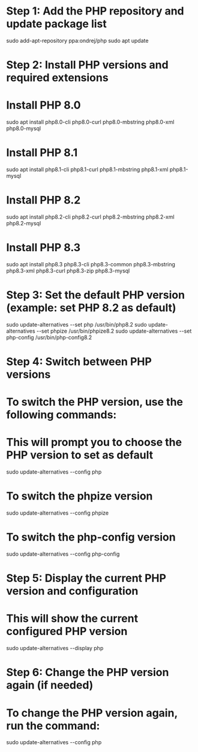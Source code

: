 # Step 1: Add the PHP repository and update package list
sudo add-apt-repository ppa:ondrej/php
sudo apt update

# Step 2: Install PHP versions and required extensions
# Install PHP 8.0
sudo apt install php8.0-cli php8.0-curl php8.0-mbstring php8.0-xml php8.0-mysql

# Install PHP 8.1
sudo apt install php8.1-cli php8.1-curl php8.1-mbstring php8.1-xml php8.1-mysql

# Install PHP 8.2
sudo apt install php8.2-cli php8.2-curl php8.2-mbstring php8.2-xml php8.2-mysql

# Install PHP 8.3
sudo apt install php8.3 php8.3-cli php8.3-common php8.3-mbstring php8.3-xml php8.3-curl php8.3-zip php8.3-mysql

# Step 3: Set the default PHP version (example: set PHP 8.2 as default)
sudo update-alternatives --set php /usr/bin/php8.2
sudo update-alternatives --set phpize /usr/bin/phpize8.2
sudo update-alternatives --set php-config /usr/bin/php-config8.2

# Step 4: Switch between PHP versions
# To switch the PHP version, use the following commands:
# This will prompt you to choose the PHP version to set as default
sudo update-alternatives --config php

# To switch the phpize version
sudo update-alternatives --config phpize

# To switch the php-config version
sudo update-alternatives --config php-config

# Step 5: Display the current PHP version and configuration
# This will show the current configured PHP version
sudo update-alternatives --display php

# Step 6: Change the PHP version again (if needed)
# To change the PHP version again, run the command:
sudo update-alternatives --config php
